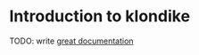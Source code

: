 # Introduction to klondike

TODO: write [great documentation](http://jacobian.org/writing/what-to-write/)
